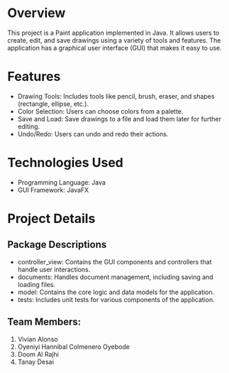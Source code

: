# Overview
This project is a Paint application implemented in Java. It allows users to create, edit, and save drawings using a variety of tools and features. The application has a graphical user interface (GUI) that makes it easy to use.

# Features
- Drawing Tools: Includes tools like pencil, brush, eraser, and shapes (rectangle, ellipse, etc.).
- Color Selection: Users can choose colors from a palette.
- Save and Load: Save drawings to a file and load them later for further editing.
- Undo/Redo: Users can undo and redo their actions.

# Technologies Used
- Programming Language: Java
- GUI Framework: JavaFX

# Project Details
## Package Descriptions
- controller_view: Contains the GUI components and controllers that handle user interactions.
- documents: Handles document management, including saving and loading files.
- model: Contains the core logic and data models for the application.
- tests: Includes unit tests for various components of the application.

## Team Members:
1. Vivian Alonso
2. Oyeniyi Hannibal Colmenero Oyebode
3. Doom Al Rajhi
4. Tanay Desai


